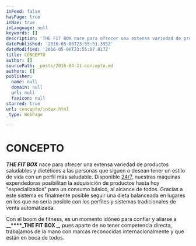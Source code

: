 ```yaml
---
inFeed: false
hasPage: true
inNav: true
inLanguage: null
keywords: []
description: 'THE FIT BOX nace para ofrecer una extensa variedad de productos saludables y dietéticos a las personas que siguen o desean tener un estilo de vida con un perfil más saludable. Disponible 24/7, nuestras máquinas expendedoras posibilitan la adquisición de productos hasta hoy “especializados” para un consumo básico, al alcance de todos. Gracias a este sistema es finalmente posible seguir una dieta balanceada en lugares en los que no sería posible con los perfiles y sistemas tradicionales de venta automatizada. '
datePublished: '2016-05-06T23:55:51.395Z'
dateModified: '2016-05-06T23:55:07.817Z'
title: CONCEPTO
author: []
sourcePath: _posts/2016-04-21-concepto.md
authors: []
publisher:
  name: null
  domain: null
  url: null
  favicon: null
starred: true
url: concepto/index.html
_type: WebPage

---
```

# CONCEPTO

**_THE FIT BOX_** nace para ofrecer una extensa variedad de productos saludables y dietéticos a las personas que siguen o desean tener un estilo de vida con un perfil más saludable. Disponible [24/7][0], nuestras máquinas expendedoras posibilitan la adquisición de productos hasta hoy "especializados" para un consumo básico, al alcance de todos. Gracias a este sistema es finalmente posible seguir una dieta balanceada en lugares en los que no sería posible con los perfiles y sistemas tradicionales de venta automatizada. 

Con el boom de fitness, es un momento idóneo para confiar y aliarse a **__****_THE FIT BOX _,** pues aparte de no tener competencia directa, trabajamos de la mano con marcas reconocidas internacionalmente y que están en boca de todos.

[0]: https://app.thegrid.io/posts/e257302a-700b-4d3b-a327-a624c7122f05/null